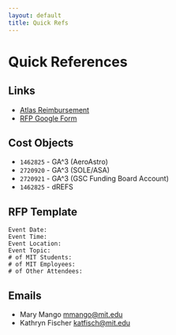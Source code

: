 ```yaml
---
layout: default
title: Quick Refs
---
```


# Quick References

## Links
* [Atlas Reimbursement](https://atlas.mit.edu/atlas/Main.action?tab=home&sapSystemId=PS1&sub=group_reimburse)
* [RFP Google Form](https://forms.gle/k3N3Mj7r8JaifaCS8)

## Cost Objects
* `1462825` - GA^3 (AeroAstro)
* `2720920` - GA^3 (SOLE/ASA)
* `2720921` - GA^3 (GSC Funding Board Account)
* `1462825` - dREFS

## RFP Template
```
Event Date:
Event Time:
Event Location:
Event Topic:
# of MIT Students:
# of MIT Employees:
# of Other Attendees:
```

## Emails
* Mary Mango [mmango@mit.edu](sendto:mmango@mit.edu)
* Kathryn Fischer [katfisch@mit.edu](sendto:katfisch@mit.edu)

